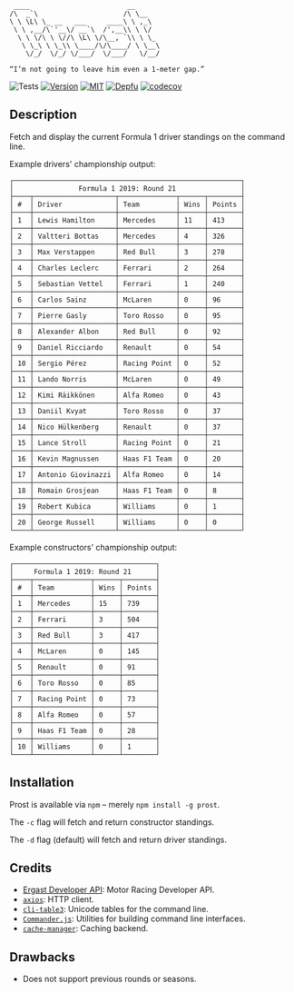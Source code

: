```
 ____                        __
/\  _`\                     /\ \__
\ \ \L\ \_ __   ___     ____\ \ ,_\
 \ \ ,__/\`'__\/ __`\  /',__\\ \ \/
  \ \ \/\ \ \//\ \L\ \/\__, `\\ \ \_
   \ \_\ \ \_\\ \____/\/\____/ \ \__\
    \/_/  \/_/ \/___/  \/___/   \/__/

“I’m not going to leave him even a 1-meter gap.”
```

![Tests](https://github.com/jameswillock/prost/workflows/Tests/badge.svg) [![Version](https://img.shields.io/npm/v/prost.svg)](https://www.npmjs.com/package/prost) [![MIT](https://img.shields.io/github/license/jameswillock/prost.svg)](https://github.com/jameswillock/prost/blob/master/LICENSE) [![Depfu](https://badges.depfu.com/badges/b497d8be1cc358217997d2a3624ba0ae/overview.svg)](https://depfu.com/github/jameswillock/prost?project_id=7502) [![codecov](https://codecov.io/gh/jameswillock/prost/branch/master/graph/badge.svg)](https://codecov.io/gh/jameswillock/prost)

## Description
Fetch and display the current Formula 1 driver standings on the command line.

Example drivers' championship output:

```
┌────────────────────────────────────────────────────────┐
│                Formula 1 2019: Round 21                │
├────┬────────────────────┬──────────────┬──────┬────────┤
│ #  │ Driver             │ Team         │ Wins │ Points │
├────┼────────────────────┼──────────────┼──────┼────────┤
│ 1  │ Lewis Hamilton     │ Mercedes     │ 11   │ 413    │
├────┼────────────────────┼──────────────┼──────┼────────┤
│ 2  │ Valtteri Bottas    │ Mercedes     │ 4    │ 326    │
├────┼────────────────────┼──────────────┼──────┼────────┤
│ 3  │ Max Verstappen     │ Red Bull     │ 3    │ 278    │
├────┼────────────────────┼──────────────┼──────┼────────┤
│ 4  │ Charles Leclerc    │ Ferrari      │ 2    │ 264    │
├────┼────────────────────┼──────────────┼──────┼────────┤
│ 5  │ Sebastian Vettel   │ Ferrari      │ 1    │ 240    │
├────┼────────────────────┼──────────────┼──────┼────────┤
│ 6  │ Carlos Sainz       │ McLaren      │ 0    │ 96     │
├────┼────────────────────┼──────────────┼──────┼────────┤
│ 7  │ Pierre Gasly       │ Toro Rosso   │ 0    │ 95     │
├────┼────────────────────┼──────────────┼──────┼────────┤
│ 8  │ Alexander Albon    │ Red Bull     │ 0    │ 92     │
├────┼────────────────────┼──────────────┼──────┼────────┤
│ 9  │ Daniel Ricciardo   │ Renault      │ 0    │ 54     │
├────┼────────────────────┼──────────────┼──────┼────────┤
│ 10 │ Sergio Pérez       │ Racing Point │ 0    │ 52     │
├────┼────────────────────┼──────────────┼──────┼────────┤
│ 11 │ Lando Norris       │ McLaren      │ 0    │ 49     │
├────┼────────────────────┼──────────────┼──────┼────────┤
│ 12 │ Kimi Räikkönen     │ Alfa Romeo   │ 0    │ 43     │
├────┼────────────────────┼──────────────┼──────┼────────┤
│ 13 │ Daniil Kvyat       │ Toro Rosso   │ 0    │ 37     │
├────┼────────────────────┼──────────────┼──────┼────────┤
│ 14 │ Nico Hülkenberg    │ Renault      │ 0    │ 37     │
├────┼────────────────────┼──────────────┼──────┼────────┤
│ 15 │ Lance Stroll       │ Racing Point │ 0    │ 21     │
├────┼────────────────────┼──────────────┼──────┼────────┤
│ 16 │ Kevin Magnussen    │ Haas F1 Team │ 0    │ 20     │
├────┼────────────────────┼──────────────┼──────┼────────┤
│ 17 │ Antonio Giovinazzi │ Alfa Romeo   │ 0    │ 14     │
├────┼────────────────────┼──────────────┼──────┼────────┤
│ 18 │ Romain Grosjean    │ Haas F1 Team │ 0    │ 8      │
├────┼────────────────────┼──────────────┼──────┼────────┤
│ 19 │ Robert Kubica      │ Williams     │ 0    │ 1      │
├────┼────────────────────┼──────────────┼──────┼────────┤
│ 20 │ George Russell     │ Williams     │ 0    │ 0      │
└────┴────────────────────┴──────────────┴──────┴────────┘
```

Example constructors' championship output:

```
┌───────────────────────────────────┐
│     Formula 1 2019: Round 21      │
├────┬──────────────┬──────┬────────┤
│ #  │ Team         │ Wins │ Points │
├────┼──────────────┼──────┼────────┤
│ 1  │ Mercedes     │ 15   │ 739    │
├────┼──────────────┼──────┼────────┤
│ 2  │ Ferrari      │ 3    │ 504    │
├────┼──────────────┼──────┼────────┤
│ 3  │ Red Bull     │ 3    │ 417    │
├────┼──────────────┼──────┼────────┤
│ 4  │ McLaren      │ 0    │ 145    │
├────┼──────────────┼──────┼────────┤
│ 5  │ Renault      │ 0    │ 91     │
├────┼──────────────┼──────┼────────┤
│ 6  │ Toro Rosso   │ 0    │ 85     │
├────┼──────────────┼──────┼────────┤
│ 7  │ Racing Point │ 0    │ 73     │
├────┼──────────────┼──────┼────────┤
│ 8  │ Alfa Romeo   │ 0    │ 57     │
├────┼──────────────┼──────┼────────┤
│ 9  │ Haas F1 Team │ 0    │ 28     │
├────┼──────────────┼──────┼────────┤
│ 10 │ Williams     │ 0    │ 1      │
└────┴──────────────┴──────┴────────┘
```

## Installation
Prost is available via `npm` – merely `npm install -g prost`.

The `-c` flag will fetch and return constructor standings.

The `-d` flag (default) will fetch and return driver standings.

## Credits
- [Ergast Developer API](https://ergast.com/mrd/): Motor Racing Developer API.
- [`axios`](https://github.com/axios/axios): HTTP client.
- [`cli-table3`](https://github.com/cli-table/cli-table3): Unicode tables for the command line.
- [`Commander.js`](https://github.com/tj/commander.js): Utilities for building command line interfaces.
- [`cache-manager`](https://github.com/BryanDonovan/node-cache-manager): Caching backend.

## Drawbacks
- Does not support previous rounds or seasons.

